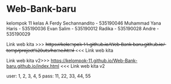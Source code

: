 # Web-Bank-baru

kelompok 11 kelas A
Ferdy Sechannandito - 535190046
Muhammad Yana Haris - 535190036
Evan Salim - 535190012
Radika - 535190028
Andre - 535190029

Link web kita >>>
h̷̶̷t̷̶̷t̷̶̷p̷̶̷s̷̶̷:̷̶̷/̷̶̷/̷̶̷k̷̶̷e̷̶̷l̷̶̷o̷̶̷m̷̶̷p̷̶̷o̷̶̷k̷̶̷-̷̶̷1̷̶̷1̷̶̷.̷̶̷g̷̶̷i̷̶̷t̷̶̷h̷̶̷u̷̶̷b̷̶̷.̷̶̷i̷̶̷o̷̶̷/̷̶̷W̷̶̷e̷̶̷b̷̶̷-̷̶̷B̷̶̷a̷̶̷n̷̶̷k̷̶̷-̷̶̷b̷̶̷a̷̶̷r̷̶̷u̷̶̷.̷̶̷g̷̶̷i̷̶̷t̷̶̷h̷̶̷u̷̶̷b̷̶̷.̷̶̷i̷̶̷o̷̶̷/̷̶̷t̷̶̷e̷̶̷m̷̶̷p̷̶̷/̷̶̷p̷̶̷r̷̶̷o̷̶̷j̷̶̷e̷̶̷c̷̶̷t̷̶̷%̷̶̷2̷̶̷0̷̶̷u̷̶̷t̷̶̷s̷̶̷/̷̶̷h̷̶̷o̷̶̷m̷̶̷e̷̶̷.̷̶̷h̷̶̷t̷̶̷m̷̶̷l̷̶̷
<<< Link web kita

Link web kita v2>>>
https://kelompok-11.github.io/Web-Bank-baru.github.io/index.html
<<< Link web kita v2

user: 1, 2, 3, 4, 5
pass: 11, 22, 33, 44, 55
